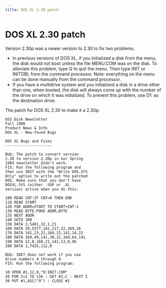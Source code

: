 ```yaml
---
title: DOS XL 2.30 patch
---
```

# DOS XL 2.30 patch  
  
Version 2.30p was a newer version to 2.30 to fix two problems.  
  
- In previous versions of DOS XL, if you initialized a disk from the menu, the disk would not boot unless the file MENU.COM was on the disk. To alleviate this problem, type Q to quit the menu. Then type INIT or INITDBL from the command processor. Note: everything on the menu can be done manually from the command processor.  
- If you have a multidrive system and you initialized a disk in a drive other than one, when booted, the disk will always come up with the number of the drive on which it was initialized. To prevent this problem, use D1: as the destination drive.  
  
The patch for DOS XL 2.30 to make it a 2.30p:  
```
OSS Disk Newsletter
Fall 1986
Product News & Info
DOS XL - New-found Bugs

DOS XL Bugs and Fixes
---------------------

BUG: The patch to convert version
2.30 to version 2.30p in our Spring
1984 newsletter didn't work.
FIX: Run the following program and
then use INIT with the "Write DOS.SYS
Only" option to write out the patched
DOS. Make sure that you don't have
DOSXL.SYS (either .SUP or .XL
version) active when you do this.

100 READ CNT:IF CNT=0 THEN END
110 READ START
120 FOR ADDR=START TO START+CNT-1
130 READ BYTE:POKE ADDR,BYTE
135 NEXT ADDR
140 GOTO 100
150 DATA 3,5481,32,1,21
160 DATA 29,5377,141,217,22,169,16
170 DATA 141,23,22,169,23,141,24,22
180 DATA 169,49,141,30,22,169,64,141
190 DATA 12,0,169,21,141,13,0,96
200 DATA 1,7425,112,0

BUG: INIT does not work if you use
drive numbers 4 through 8.
FIX: Run the following program:

10 OPEN #1,12,0,"D:INIT.COM"
20 FOR I=1 TO 116 : GET #1,C : NEXT I
30 PUT #1,ASC("9") : CLOSE #1
```
